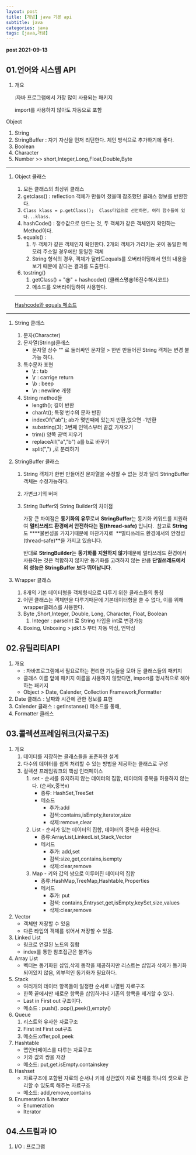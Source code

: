 ```yaml
---
layout: post
title: [개념] java 기본 api
subtitle: java
categories: java
tags: [java,개념]
---
```



**post 2021-09-13**

## 01.언어와 시스템 API

1. 개요

     :자바 프로그램에서 가장 많이 사용되는 패키지

    import를 사용하지 않아도 자동으로 포함

Object

1. String
2. StringBuffer : 자기 자신을 먼저 리턴한다. 체인 방식으로 추가하기에 좋다.
3. Boolean
4. Character
5. Number >> short,Integer,Long,Float,Double,Byte

---

1. Object 클래스
    1. 모든 클래스의 최상위 클래스
    2. getclass() : reflection 객체가 만들어 졌을때 참조했던 클래스 정보를 반환한다. 
    3. `Class klass = p.getClass();  Class타입으로 선언하면, 여러 함수들이 있다...klass.`
    4. hashCode() : 정수값으로 만드는 것, 두 객체가 같은 객체인지 확인하는 Method이다.
    5. equals() : 
        1. 두 객체가 같은 객체인지 확인한다. 2개의 객체가 가리키는 곳이 동일한 메모리 주소일 경우에만 동일한 객체
        2. String 형식의 경우, 객체가 달라도equals를 오버라이딩해서 안의 내용을 보기 때문에 같다는 결과를 도출한다. 
    6. tostring() 
        1. getClass() + "@" + hashcode() (클래스명@16진수해시코드)
        2. 메소드를 오버라이딩하여 사용한다. 

    ---

    [Hashcode와 equals 메소드](https://www.notion.so/Hashcode-equals-0460bcf1627848f0878da9215fe616f8)

---

1. String 클래스
    1. 문자(Character)
    2. 문자열(String)클래스
        * 문자열 상수 "" 로 둘러싸인 문자열 > 한번 만들어진 String 객체는 변경 불가능 하다.
    3.  특수문자 표현
        *  \t : tab
        *  \r : carrige return
        * \b : beep
        * \n : newline 개행
    4. String method들
        * length(); 길이 반환
        * charAt(); 특정 번수의 문자 반환
        * indexOf("ab"); ab가 몇번째에 있는지 반환,없으면 -1반환
        * substring(3); 3번째 인덱스부터 끝값 가져오기 
        * trim() 양쪽 공백 지우기
        * replaceAll("a","b") a를 b로 바꾸기
        * split(",") ,로 분리하기
2. StringBuffer 클래스
    1. String 객체가 한번 만들어진 문자열을 수정할 수 없는 것과 달리  StringBuffer객체는 수정가능하다.
    2. 가변크기의 버퍼
    3. String Buffer와 String Builder의 차이점

        가장 큰 차이점은 **동기화의 유무**로써 **StringBuffer**는 동기화 키워드를 지원하여 **멀티쓰레드 환경에서 안전하다는 점(thread-safe)** 입니다.  참고로 **String**도 ****불변성을 가지기때문에 마찬가지로  **멀티쓰레드 환경에서의 안정성(thread-safe)**을 가지고 있습니다.

        반대로 **StringBuilder**는 **동기화를 지원하지 않기**때문에 멀티쓰레드 환경에서 사용하는 것은 적합하지 않지만 동기화를 고려하지 않는 만큼 **단일쓰레드에서의 성능은 StringBuffer 보다 뛰어납니다**.

3. Wrapper 클래스
    1. 8개의 기본 데이터형을 객체형식으로 다루기 위한 클래스들의 통칭
    2. 어떤 클래스는 객체만을 다루기때문에 기본데이터형을 쓸 수 없다, 이를 위해 wrapper클래스를 사용한다.
    3. Byte ,Short,Integer, Double, Long, Character, Float, Boolean
        1. Integer : parseInt 로 String 타입을 int로 변경가능
    4. Boxing, Unboxing > jdk1.5 부터 자동 박싱, 언박싱

## 02.유틸리티API

1. 개요
    *  : 자바프로그램에서 필요로하는 편리한 기능들을 모아 둔 클래스들의 패키지
    * 클래스 이름 앞에 패키지 이름을 사용하지 않았다면, import를 명시적으로 해야하는 패키지
    * Object > Date, Calender, Collection Framework,Formatter
2. Date 클래스 : 날짜와 시간에 관한 정보를 표현
3. Calender 클래스 :  getInstanse() 메소드를 통해, 
4. Formatter 클래스

## 03.콜렉션프레임워크(자료구조)

1. 개요
    1. 데이터를 저장하는 클래스들을 표준화한 설계
    2. 다수의 데이터를 쉽게 처리할 수 있는 방법을 제공하는 클래스로 구성
    3. 컬렉션 프레임워크의 핵심 인터페이스 
        1. set - 순서를 유지하지 않는 데이터의 집합, 데이터의 중복을 허용하지 않는다. (순서x,중복x)
            * 종류: HashSet,TreeSet
            * 메소드
                * 추가:add
                * 검색:contains,isEmpty,iterator,size
                * 삭제:remove,clear
        2. List - 순서가 있는 데이터의 집합, 데이터의 중복을 허용한다.
            + 종류:ArrayList,LinkedList,Stack,Vector
            + 메서드
                * 추가: add,set
                * 검색:size,get,contains,isempty
                * 삭제:clear,remove
        3. Map - 키와 값의 쌍으로 이루어진 데이터의 집합
            + 종류:HashMap,TreeMap,Hashtable,Properties
            + 메서드
                * 추가: put
                * 검색: contains,Entryset,get,isEmpty,keySet,size,values
                * 삭제:clear,remove
2. Vector
    * 객체만 저장할 수 있음
    * 다른 타입의 객체를 섞어서 저장할 수 있음.
3. Linked List
    * 링크로 연결된 노드의 집합
    * index를 통한 참조접근은 불가능
4. Array List
    * 벡터는 동기화된 삽입,삭제 동작을 제공하지만 리스트는 삽입과 삭제가 동기화 되어있지 않음, 외부적인 동기화가 필요하다. 
5. Stack
    * 여러개의 데이터 항목들이 일정한 순서로 나열된 자료구조
    * 한쪽 끝에서만 새로운 항목을 삽입하거나 기존의 항목을 제거할 수 있다.
    * Last in First out 구조이다.
    * 메소드 : push(). pop(),peek(),empty()
6. Queue
    1. 리스트와 유사한 자료구조
    2. First int First out구조
    3. 메소드:offer,poll,peek
7. Hashtable
    * 맵인터페이스를 다루는 자료구조
    * 키와 값의 쌍을 저장
    * 메소드: put,get.isEmpty.containskey
8. Hashset
    * 자료구조에 포함된 자료의 순서나 키에 상관없이 자료 전체를 하나의 셋으로 관리할 수 있도록 해주는 자료구조
    * 메소드: add,remove,contains
9. Enumeration &  Iterator
    * Enumeration
    * Iterator

## 04.스트림과 IO

1. I/O : 프로그램